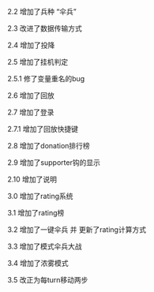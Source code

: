 2.2 增加了兵种 “伞兵”

2.3 改进了数据传输方式

2.4 增加了投降

2.5 增加了挂机判定

2.5.1 修了变量重名的bug

2.6 增加了回放

2.7 增加了登录

2.7.1 增加了回放快捷键

2.8 增加了donation排行榜

2.9 增加了supporter钩的显示

2.10 增加了说明

3.0 增加了rating系统

3.1 增加了rating榜

3.2 增加了一键伞兵 并 更新了rating计算方式

3.3 增加了模式伞兵大战

3.4 增加了浓雾模式

3.5 改正为每turn移动两步